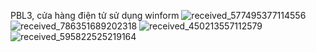 PBL3, cửa hàng điện tử sử dụng winform
![received_577495377114556](https://github.com/tav9122/PBL3/assets/93392095/5a2b990e-3432-467c-9e58-5639706b8ffb)
![received_786351689202318](https://github.com/tav9122/PBL3/assets/93392095/78836ff0-4652-4d14-a465-c592c0ab5d0a)
![received_450213557112579](https://github.com/tav9122/PBL3/assets/93392095/331e14d0-a2ee-4f17-87c3-a99c04c1b6d6)
![received_595822525219164](https://github.com/tav9122/PBL3/assets/93392095/9a20227a-8f7f-45d7-9c21-9856358f04f0)
